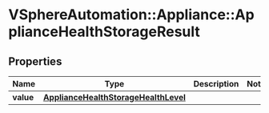 # VSphereAutomation::Appliance::ApplianceHealthStorageResult

## Properties
Name | Type | Description | Notes
------------ | ------------- | ------------- | -------------
**value** | [**ApplianceHealthStorageHealthLevel**](ApplianceHealthStorageHealthLevel.md) |  | 


